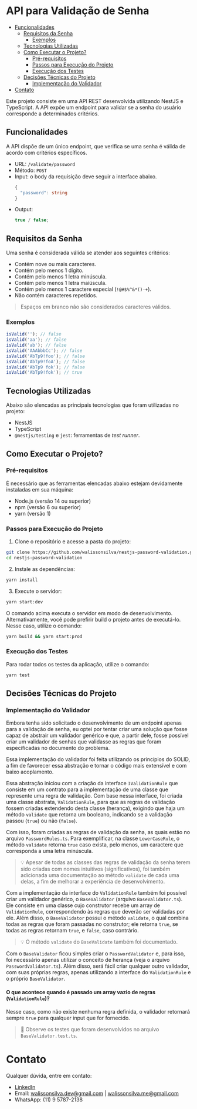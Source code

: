 # API para Validação de Senha

- [Funcionalidades](#funcionalidades)
  - [Requisitos da Senha](#requisitos-da-senha)
    - [Exemplos](#exemplos)
  - [Tecnologias Utilizadas](#tecnologias-utilizadas)
  - [Como Executar o Projeto?](#como-executar-o-projeto)
    - [Pré-requisitos](#pré-requisitos)
    - [Passos para Execução do Projeto](#passos-para-execução-do-projeto)
    - [Execução dos Testes](#execução-dos-testes)
  - [Decisões Técnicas do Projeto](#decisões-técnicas)
    - [Implementação do Validador](#implementação-do-validador)
- [Contato](#contato)

Este projeto consiste em uma API REST desenvolvida utilizando NestJS e TypeScript. A API expõe um endpoint para validar se a senha do usuário corresponde a determinados critérios.

## Funcionalidades

A API dispõe de um único endpoint, que verifica se uma senha é válida de acordo com critérios específicos.

- URL: `/validate/password`
- Método: `POST`
- Input: o body da requisição deve seguir a interface abaixo.
  ```typescript
  {
    "password": string
  }
  ```
- Output:
  ```typescript
  true / false;
  ```

## Requisitos da Senha

Uma senha é considerada válida se atender aos seguintes critérios:

- Contém nove ou mais caracteres.
- Contém pelo menos 1 dígito.
- Contém pelo menos 1 letra minúscula.
- Contém pelo menos 1 letra maiúscula.
- Contém pelo menos 1 caractere especial (`!@#$%^&*()-+`).
- Não contém caracteres repetidos.

> Espaços em branco não são considerados caracteres válidos.

### Exemplos

```javascript
isValid(''); // false
isValid('aa'); // false
isValid('ab'); // false
isValid('AAAbbbCc'); // false
isValid('AbTp9!foo'); // false
isValid('AbTp9!foA'); // false
isValid('AbTp9 fok'); // false
isValid('AbTp9!fok'); // true
```

## Tecnologias Utilizadas

Abaixo são elencadas as principais tecnologias que foram utilizadas no projeto:

- NestJS
- TypeScript
- `@nestjs/testing` e `jest`: ferramentas de _test runner_.

## Como Executar o Projeto?

### Pré-requisitos

É necessário que as ferramentas elencadas abaixo estejam devidamente instaladas em sua máquina:

- Node.js (versão 14 ou superior)
- npm (versão 6 ou superior)
- yarn (versão 1)

### Passos para Execução do Projeto

1. Clone o repositório e acesse a pasta do projeto:

```bash
git clone https://github.com/walissonsilva/nestjs-password-validation.git
cd nestjs-password-validation
```

2. Instale as dependências:

```bash
yarn install
```

3. Execute o servidor:

```bash
yarn start:dev
```

O comando acima executa o servidor em modo de desenvolvimento. Alternativamente, você pode prefirir build o projeto antes de executá-lo. Nesse caso, utilize o comando:

```bash
yarn build && yarn start:prod
```

### Execução dos Testes

Para rodar todos os testes da aplicação, utilize o comando:

```bash
yarn test
```

## Decisões Técnicas do Projeto

### Implementação do Validador

Embora tenha sido solicitado o desenvolvimento de um endpoint apenas para a validação de senha, eu optei por tentar criar uma solução que fosse capaz de abstrair um validador genérico e que, a partir dele, fosse possível criar um validador de senhas que validasse as regras que foram especificadas no documento do problema.

Essa implementação do validador foi feita utilizando os princípios do SOLID, a fim de favorecer essa abstração e tornar o código mais extensível e com baixo acoplamento.

Essa abstração iniciou com a criação da interface `IValidationRule` que consiste em um contrato para a implementação de uma classe que represente uma regra de validação. Com base nessa interface, foi criada uma classe abstrata, `ValidationRule`, para que as regras de validação fossem criadas extendendo desta classe (herança), exigindo que haja um método `validate` que retorna um booleano, indicando se a validação passou (`true`) ou não (`false`).

Com isso, foram criadas as regras de validação da senha, as quais estão no arquivo `PasswordRules.ts`. Para exemplificar, na classe `LowerCaseRule`, o método `validate` retorna `true` caso exista, pelo menos, um caractere que corresponda a uma letra minúscula.

> 💡 Apesar de todas as classes das regras de validação da senha terem sido criadas com nomes intuitivos (significativos), foi também adicionada uma documentação ao método `validate` de cada uma delas, a fim de melhorar a experiência de desenvolvimento.

Com a implementação da interface do `ValidationRule` também foi possível criar um validador genérico, o `BaseValidator` (arquivo `BaseValidator.ts`). Ele consiste em uma classe cujo construtor recebe um array de `ValidationRule`, correspondendo às regras que deverão ser validadas por ele. Além disso, o `BaseValidator` possui o método `validate`, o qual combina todas as regras que foram passadas no construtor; ele retorna `true`, se todas as regras retornam `true`, e `false`, caso contrário.

> 💡 O método `validate` do `BaseValidate` também foi documentado.

Com o `BaseValidator` ficou simples criar o `PasswordValidator` e, para isso, foi necessário apenas utilizar o conceito de herança (veja o arquivo `PasswordValidator.ts`). Além disso, será fácil criar qualquer outro validador, com suas próprias regras, apenas utilizando a interface do `ValidationRule` e o próprio `BaseValidator`.

#### O que acontece quando é passado um array vazio de regras (`ValidationRule`)?

Nesse caso, como não existe nenhuma regra definida, o validador retornará sempre `true` para qualquer input que for fornecido.

> 🧪 Observe os testes que foram desenvolvidos no arquivo `BaseValidator.test.ts`.

# Contato

Qualquer dúvida, entre em contato:

- [LinkedIn](https://www.linkedin.com/in/walissonsilva/)
- Email: [walissonsilva.dev@gmail.com](mailto:walissonsilva.dev@gmail.com) | [walissonsilva.me@gmail.com](mailto:walissonsilva.me@gmail.com)
- WhatsApp: (11) 9 5787-2138
